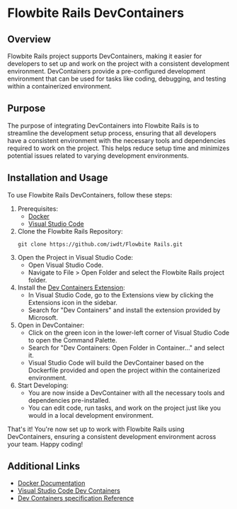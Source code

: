 # Flowbite Rails DevContainers

## Overview

Flowbite Rails project supports DevContainers, making it easier for developers to set up and work on the project with a consistent development environment. DevContainers provide a pre-configured development environment that can be used for tasks like coding, debugging, and testing within a containerized environment.

## Purpose

The purpose of integrating DevContainers into Flowbite Rails is to streamline the development setup process, ensuring that all developers have a consistent environment with the necessary tools and dependencies required to work on the project. This helps reduce setup time and minimizes potential issues related to varying development environments.

## Installation and Usage

To use Flowbite Rails DevContainers, follow these steps:

1. Prerequisites:
   * [Docker](https://docs.docker.com/get-docker/)
   * [Visual Studio Code](https://code.visualstudio.com/)
1. Clone the Flowbite Rails Repository:
   ```shell
   git clone https://github.com/iwdt/Flowbite Rails.git
   ```
1. Open the Project in Visual Studio Code:
   * Open Visual Studio Code.
   * Navigate to File > Open Folder and select the Flowbite Rails project folder.
1. Install the [Dev Containers Extension](https://marketplace.visualstudio.com/items?itemName=ms-vscode-remote.remote-containers):
   * In Visual Studio Code, go to the Extensions view by clicking the Extensions icon in the sidebar.
   * Search for "Dev Containers" and install the extension provided by Microsoft.
1. Open in DevContainer:
   * Click on the green icon in the lower-left corner of Visual Studio Code to open the Command Palette.
   * Search for "Dev Containers: Open Folder in Container..." and select it.
   * Visual Studio Code will build the DevContainer based on the Dockerfile provided and open the project within the containerized environment.
1. Start Developing:
   * You are now inside a DevContainer with all the necessary tools and dependencies pre-installed.
   * You can edit code, run tasks, and work on the project just like you would in a local development environment.

That's it! You're now set up to work with Flowbite Rails using DevContainers, ensuring a consistent development environment across your team. Happy coding!

## Additional Links

* [Docker Documentation](https://docs.docker.com/)
* [Visual Studio Code Dev Containers](https://code.visualstudio.com/docs/devcontainers/containers)
* [Dev Containers specification Reference](https://containers.dev/)

